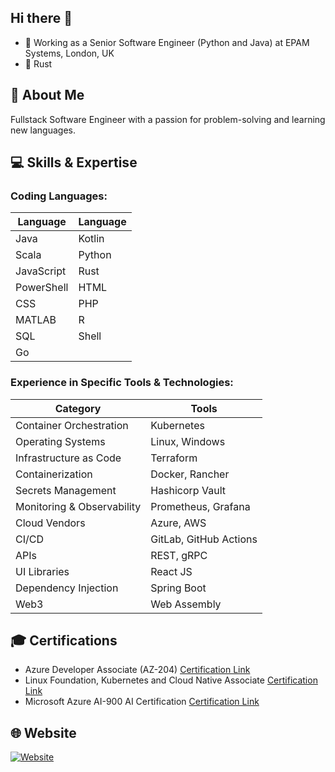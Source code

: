 ## Hi there 👋 

- 🔭 Working as a Senior Software Engineer (Python and Java) at EPAM Systems, London, UK
- 🌱 Rust

## 🚀 About Me

Fullstack Software Engineer with a passion for problem-solving and learning new languages.

## 💻 Skills & Expertise

### Coding Languages:
| Language    | Language    |
|-------------|-------------|
| Java        | Kotlin      | 
| Scala       | Python      |
| JavaScript  | Rust        |
| PowerShell  | HTML        |
| CSS         | PHP         |
| MATLAB      | R           |
| SQL         | Shell       |
| Go          |             |

### Experience in Specific Tools & Technologies:
| Category                  | Tools                                      |
|---------------------------|--------------------------------------------|
| Container Orchestration   | Kubernetes                                 |
| Operating Systems         | Linux, Windows                             |
| Infrastructure as Code    | Terraform                                  |
| Containerization          | Docker, Rancher                            |
| Secrets Management        | Hashicorp Vault                            |
| Monitoring & Observability| Prometheus, Grafana                        | 
| Cloud Vendors             | Azure, AWS                                 |
| CI/CD                     | GitLab, GitHub Actions                     |
| APIs                      | REST, gRPC                                 |
| UI Libraries              | React JS                                   |
| Dependency Injection      | Spring Boot                                |
| Web3                      | Web Assembly                               |

## 🎓 Certifications
- Azure Developer Associate (AZ-204) [Certification Link](https://learn.microsoft.com/api/credentials/share/en-us/ParaskevasParaskevas-3951/9B224B59E681F7F1?sharingId=74350F186C5B3400)
- Linux Foundation, Kubernetes and Cloud Native Associate [Certification Link](https://www.credly.com/badges/59c2c630-89dc-4b23-b4bf-897015b4ef9e/public_url)
- Microsoft Azure AI-900 AI Certification [Certification Link](https://www.credly.com/badges/30e4bd76-1f8e-40d4-b508-15e0323fd659/linked_in_profile)

## 🌐 Website

[![Website](https://img.shields.io/badge/Website-visit-blue)](https://paraskevasp.netlify.app/)
